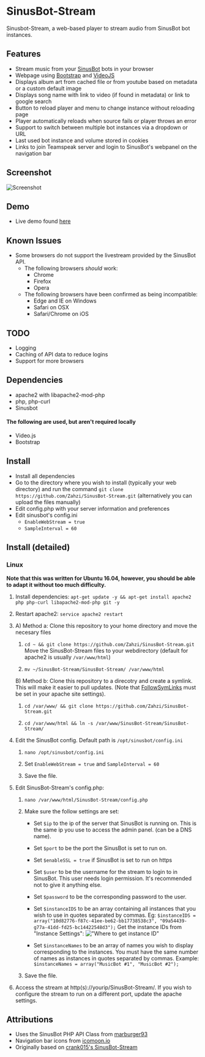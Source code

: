 # SinusBot-Stream
Sinusbot-Stream, a web-based player to stream audio from SinusBot bot instances.

## Features
- Stream music from your [SinusBot](https://www.sinusbot.com) bots in your browser
- Webpage using [Bootstrap](https://getbootstrap.com/) and [VideoJS](http://videojs.com/)
- Displays album art from cached file or from youtube based on metadata or a custom default image
- Displays song name with link to video (if found in metadata) or link to google search
- Button to reload player and menu to change instance without reloading page
- Player automatically reloads when source fails or player throws an error
- Support to switch between multiple bot instances via a dropdown or URL
- Last used bot instance and volume stored in cookies
- Links to join Teamspeak server and login to SinusBot's webpanel on the navigation bar

## Screenshot
![Screenshot](https://www.zahzi.us/screenshots/1486175139.png)


## Demo
- Live demo found [here](https://sinusbot.zahzi.us/SinusBot-Stream/)


## Known Issues
- Some browsers do not support the livestream provided by the SinusBot API. 
    - The following browsers *should* work:
        - Chrome
        - Firefox
        - Opera
    - The following browsers have been confirmed as being incompatible:
        - Edge and IE on Windows
        - Safari on OSX
        - Safari/Chrome on iOS

## TODO
- Logging
- Caching of API data to reduce logins
- Support for more browsers

## Dependencies
- apache2 with libapache2-mod-php
- php, php-curl
- Sinusbot

#### The following are used, but aren't required locally
- Video.js
- Bootstrap


## Install
- Install all dependencies
- Go to the directory where you wish to install (typically your web directory) and run the command ```git clone https://github.com/Zahzi/SinusBot-Stream.git``` (alternatively you can upload the files manually)
- Edit config.php with your server information and preferences
- Edit sinusbot's config.ini 
    - ```EnableWebStream = true```
    - ```SampleInterval = 60```
    
## Install (detailed)
### Linux
**Note that this was written for Ubuntu 16.04, however, you should be able to adapt it without too much difficulty.**
1. Install dependencies: ```apt-get update -y && apt-get install apache2 php php-curl libapache2-mod-php git -y```

2. Restart apache2: ```service apache2 restart```

3. 
	A) Method a: Clone this repository to your home directory and move the necesary files
    
	1. ```cd ~ && git clone https://github.com/Zahzi/SinusBot-Stream.git```
Move the SinusBot-Stream files to your webdirectory (default for apache2 is usually ```/var/www/html```)

	2. ```mv ~/SinusBot-Stream/SinusBot-Stream/ /var/www/html```

	B) Method b: Clone this repository to a direcotry and create a symlink. This will make it easier to pull updates. (Note that [FollowSymLinks](http://superuser.com/questions/244245/how-do-i-get-apache-to-follow-symlinks) must be set in your apache site settings).
    
	1. ```cd /var/www/ && git clone https://github.com/Zahzi/SinusBot-Stream.git```

	2. ```cd /var/www/html && ln -s /var/www/SinusBot-Stream/SinusBot-Stream/```

4. Edit the SinusBot config. Default path is ```/opt/sinusbot/config.ini```
    
   1.  ```nano /opt/sinusbot/config.ini```
   
   2. Set ```EnableWebStream = true``` and ```SampleInterval = 60```
    
    3. Save the file.

5. Edit SinusBot-Stream's config.php:
	1. ```nano /var/www/html/SinusBot-Stream/config.php```
     
    2. Make sure the follow settings are set:
		* Set ```$ip``` to the ip of the server that SinusBot is running on. This is the same ip you use to access the admin panel. (can be a DNS name).

		* Set ```$port``` to be the port the SinusBot is set to run on.

		* Set ```$enableSSL = true``` if SinusBot is set to run on https

		* Set ```$user``` to be the username for the stream to login to in
SinusBot. This user needs login permission. It's recommended not to give it anything else.

		* Set ```$password``` to be the corresponding password to the user.

		* Set ```$instanceIDS``` to be an array containing all instances that you wish to use in quotes separated by commas. Eg: ```$instanceIDS = array("10d82776-f87c-41ee-be62-bb17738538c3", "09a54439-g77a-41dd-fd25-bc14422548d3");``` Get the instance IDs from "Instance Settings": !["Where to get instance ID"](https://www.zahzi.us/screenshots/1486179273.png)
	
		* Set ```$instanceNames``` to be an array of names you wish to display corresponding to the instances. You must have the same number of names as instances in quotes separated by commas. Example: ```$instanceNames = array("MusicBot #1", "MusicBot #2");```

	3. Save the file.

6. Access the stream at http(s)://yourip/SinusBot-Stream/. If you wish to configure the stream to run on a different port, update the apache settings.


## Attributions
- Uses the SinusBot PHP API Class from [marburger93](https://github.com/marburger93/SinusBot-API-PHP-Class)
- Navigation bar icons from [icomoon.io](https://icomoon.io/)
- Originally based on [crank015's SinusBot-Stream](https://github.com/crank015/SinusBot-Stream/)
